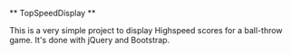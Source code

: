 ** TopSpeedDisplay **

This is a very simple project to display Highspeed scores for a ball-throw game.
It's done with jQuery and Bootstrap.
